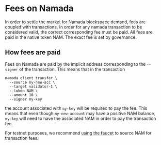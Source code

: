 # Fees on Namada

In order to settle the market for Namada blockspace demand, fees are coupled with transactions. In order for any namada transaction to be considered valid, the correct corresponding fee must be paid. All fees are paid in the native token NAM. The exact fee is set by governance.

## How fees are paid

Fees on Namada are paid by the implicit address corresponding to the `--signer` of the transaction. This means that in the transaction 
```shell
namada client transfer \
  --source my-new-acc \
  --target validator-1 \
  --token NAM \
  --amount 10 \
  --signer my-key
```

the account associated with `my-key` will be required to pay the fee. This means that even though `my-new-account` may have a positive NAM balance, `my-key` will need to have the associated NAM in order to pay the transaction fee.

For testnet purposes, we recommend [using the faucet](../introduction/quick-start/testnets/pow.md) to source NAM for transaction fees.
